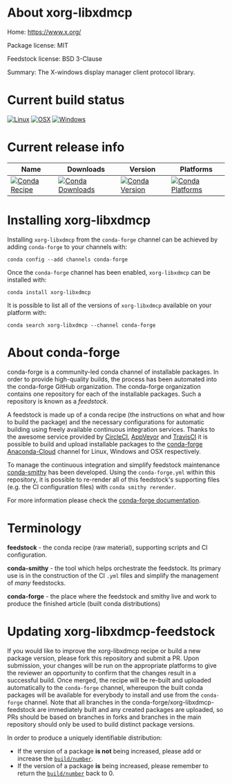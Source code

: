 About xorg-libxdmcp
===================

Home: https://www.x.org/

Package license: MIT

Feedstock license: BSD 3-Clause

Summary: The X-windows display manager client protocol library.



Current build status
====================

[![Linux](https://img.shields.io/circleci/project/github/conda-forge/xorg-libxdmcp-feedstock/master.svg?label=Linux)](https://circleci.com/gh/conda-forge/xorg-libxdmcp-feedstock)
[![OSX](https://img.shields.io/travis/conda-forge/xorg-libxdmcp-feedstock/master.svg?label=macOS)](https://travis-ci.org/conda-forge/xorg-libxdmcp-feedstock)
[![Windows](https://img.shields.io/appveyor/ci/conda-forge/xorg-libxdmcp-feedstock/master.svg?label=Windows)](https://ci.appveyor.com/project/conda-forge/xorg-libxdmcp-feedstock/branch/master)

Current release info
====================

| Name | Downloads | Version | Platforms |
| --- | --- | --- | --- |
| [![Conda Recipe](https://img.shields.io/badge/recipe-xorg--libxdmcp-green.svg)](https://anaconda.org/conda-forge/xorg-libxdmcp) | [![Conda Downloads](https://img.shields.io/conda/dn/conda-forge/xorg-libxdmcp.svg)](https://anaconda.org/conda-forge/xorg-libxdmcp) | [![Conda Version](https://img.shields.io/conda/vn/conda-forge/xorg-libxdmcp.svg)](https://anaconda.org/conda-forge/xorg-libxdmcp) | [![Conda Platforms](https://img.shields.io/conda/pn/conda-forge/xorg-libxdmcp.svg)](https://anaconda.org/conda-forge/xorg-libxdmcp) |

Installing xorg-libxdmcp
========================

Installing `xorg-libxdmcp` from the `conda-forge` channel can be achieved by adding `conda-forge` to your channels with:

```
conda config --add channels conda-forge
```

Once the `conda-forge` channel has been enabled, `xorg-libxdmcp` can be installed with:

```
conda install xorg-libxdmcp
```

It is possible to list all of the versions of `xorg-libxdmcp` available on your platform with:

```
conda search xorg-libxdmcp --channel conda-forge
```


About conda-forge
=================

conda-forge is a community-led conda channel of installable packages.
In order to provide high-quality builds, the process has been automated into the
conda-forge GitHub organization. The conda-forge organization contains one repository
for each of the installable packages. Such a repository is known as a *feedstock*.

A feedstock is made up of a conda recipe (the instructions on what and how to build
the package) and the necessary configurations for automatic building using freely
available continuous integration services. Thanks to the awesome service provided by
[CircleCI](https://circleci.com/), [AppVeyor](https://www.appveyor.com/)
and [TravisCI](https://travis-ci.org/) it is possible to build and upload installable
packages to the [conda-forge](https://anaconda.org/conda-forge)
[Anaconda-Cloud](https://anaconda.org/) channel for Linux, Windows and OSX respectively.

To manage the continuous integration and simplify feedstock maintenance
[conda-smithy](https://github.com/conda-forge/conda-smithy) has been developed.
Using the ``conda-forge.yml`` within this repository, it is possible to re-render all of
this feedstock's supporting files (e.g. the CI configuration files) with ``conda smithy rerender``.

For more information please check the [conda-forge documentation](https://conda-forge.org/docs/).

Terminology
===========

**feedstock** - the conda recipe (raw material), supporting scripts and CI configuration.

**conda-smithy** - the tool which helps orchestrate the feedstock.
                   Its primary use is in the construction of the CI ``.yml`` files
                   and simplify the management of *many* feedstocks.

**conda-forge** - the place where the feedstock and smithy live and work to
                  produce the finished article (built conda distributions)


Updating xorg-libxdmcp-feedstock
================================

If you would like to improve the xorg-libxdmcp recipe or build a new
package version, please fork this repository and submit a PR. Upon submission,
your changes will be run on the appropriate platforms to give the reviewer an
opportunity to confirm that the changes result in a successful build. Once
merged, the recipe will be re-built and uploaded automatically to the
`conda-forge` channel, whereupon the built conda packages will be available for
everybody to install and use from the `conda-forge` channel.
Note that all branches in the conda-forge/xorg-libxdmcp-feedstock are
immediately built and any created packages are uploaded, so PRs should be based
on branches in forks and branches in the main repository should only be used to
build distinct package versions.

In order to produce a uniquely identifiable distribution:
 * If the version of a package **is not** being increased, please add or increase
   the [``build/number``](https://conda.io/docs/user-guide/tasks/build-packages/define-metadata.html#build-number-and-string).
 * If the version of a package **is** being increased, please remember to return
   the [``build/number``](https://conda.io/docs/user-guide/tasks/build-packages/define-metadata.html#build-number-and-string)
   back to 0.
